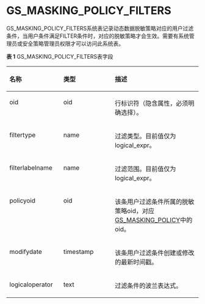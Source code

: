 # GS\_MASKING\_POLICY\_FILTERS

GS\_MASKING\_POLICY\_FILTERS系统表记录动态数据脱敏策略对应的用户过滤条件，当用户条件满足FILTER条件时，对应的脱敏策略才会生效。需要有系统管理员或安全策略管理员权限才可以访问此系统表。

**表 1**  GS\_MASKING\_POLICY\_FILTERS表字段

<a name="table845914245212"></a>
<table><thead align="left"><tr id="row15459154216524"><th class="cellrowborder" valign="top" width="28.072807280728075%" id="mcps1.2.4.1.1"><p id="p13460942125210"><a name="p13460942125210"></a><a name="p13460942125210"></a>名称</p>
</th>
<th class="cellrowborder" valign="top" width="26.772677267726774%" id="mcps1.2.4.1.2"><p id="p174601425522"><a name="p174601425522"></a><a name="p174601425522"></a>类型</p>
</th>
<th class="cellrowborder" valign="top" width="45.15451545154516%" id="mcps1.2.4.1.3"><p id="p10460114218529"><a name="p10460114218529"></a><a name="p10460114218529"></a>描述</p>
</th>
</tr>
</thead>
<tbody><tr id="row85081037151512"><td class="cellrowborder" valign="top" width="28.072807280728075%" headers="mcps1.2.4.1.1 "><p id="p9509737181518"><a name="p9509737181518"></a><a name="p9509737181518"></a>oid</p>
</td>
<td class="cellrowborder" valign="top" width="26.772677267726774%" headers="mcps1.2.4.1.2 "><p id="p65097376152"><a name="p65097376152"></a><a name="p65097376152"></a>oid</p>
</td>
<td class="cellrowborder" valign="top" width="45.15451545154516%" headers="mcps1.2.4.1.3 "><p id="p85092379156"><a name="p85092379156"></a><a name="p85092379156"></a>行标识符（隐含属性，必须明确选择）。</p>
</td>
</tr>
<tr id="row1146094213529"><td class="cellrowborder" valign="top" width="28.072807280728075%" headers="mcps1.2.4.1.1 "><p id="p981501874519"><a name="p981501874519"></a><a name="p981501874519"></a>filtertype</p>
</td>
<td class="cellrowborder" valign="top" width="26.772677267726774%" headers="mcps1.2.4.1.2 "><p id="p1187332611532"><a name="p1187332611532"></a><a name="p1187332611532"></a>name</p>
</td>
<td class="cellrowborder" valign="top" width="45.15451545154516%" headers="mcps1.2.4.1.3 "><p id="p6481690534"><a name="p6481690534"></a><a name="p6481690534"></a>过滤类型。目前值仅为logical_expr。</p>
</td>
</tr>
<tr id="row10460542185211"><td class="cellrowborder" valign="top" width="28.072807280728075%" headers="mcps1.2.4.1.1 "><p id="p163156504535"><a name="p163156504535"></a><a name="p163156504535"></a>filterlabelname</p>
</td>
<td class="cellrowborder" valign="top" width="26.772677267726774%" headers="mcps1.2.4.1.2 "><p id="p10187125355311"><a name="p10187125355311"></a><a name="p10187125355311"></a>name</p>
</td>
<td class="cellrowborder" valign="top" width="45.15451545154516%" headers="mcps1.2.4.1.3 "><p id="p7160121618462"><a name="p7160121618462"></a><a name="p7160121618462"></a>过滤范围。目前值仅为logical_expr。</p>
</td>
</tr>
<tr id="row22511356153413"><td class="cellrowborder" valign="top" width="28.072807280728075%" headers="mcps1.2.4.1.1 "><p id="p1525155603413"><a name="p1525155603413"></a><a name="p1525155603413"></a>policyoid</p>
</td>
<td class="cellrowborder" valign="top" width="26.772677267726774%" headers="mcps1.2.4.1.2 "><p id="p2251185683420"><a name="p2251185683420"></a><a name="p2251185683420"></a>oid</p>
</td>
<td class="cellrowborder" valign="top" width="45.15451545154516%" headers="mcps1.2.4.1.3 "><p id="p725145693419"><a name="p725145693419"></a><a name="p725145693419"></a>该条用户过滤条件所属的脱敏策略oid，对应<a href="GS_MASKING_POLICY.md">GS_MASKING_POLICY</a>中的oid。</p>
</td>
</tr>
<tr id="row9460154275216"><td class="cellrowborder" valign="top" width="28.072807280728075%" headers="mcps1.2.4.1.1 "><p id="p539014288543"><a name="p539014288543"></a><a name="p539014288543"></a>modifydate</p>
</td>
<td class="cellrowborder" valign="top" width="26.772677267726774%" headers="mcps1.2.4.1.2 "><p id="p7634152411481"><a name="p7634152411481"></a><a name="p7634152411481"></a>timestamp</p>
</td>
<td class="cellrowborder" valign="top" width="45.15451545154516%" headers="mcps1.2.4.1.3 "><p id="p647119105316"><a name="p647119105316"></a><a name="p647119105316"></a>该条用户过滤条件创建或修改的最新时间戳。</p>
</td>
</tr>
<tr id="row12460842185215"><td class="cellrowborder" valign="top" width="28.072807280728075%" headers="mcps1.2.4.1.1 "><p id="p92401132185119"><a name="p92401132185119"></a><a name="p92401132185119"></a>logicaloperator</p>
</td>
<td class="cellrowborder" valign="top" width="26.772677267726774%" headers="mcps1.2.4.1.2 "><p id="p146919995319"><a name="p146919995319"></a><a name="p146919995319"></a>text</p>
</td>
<td class="cellrowborder" valign="top" width="45.15451545154516%" headers="mcps1.2.4.1.3 "><p id="p112181314549"><a name="p112181314549"></a><a name="p112181314549"></a>过滤条件的波兰表达式。</p>
</td>
</tr>
</tbody>
</table>
